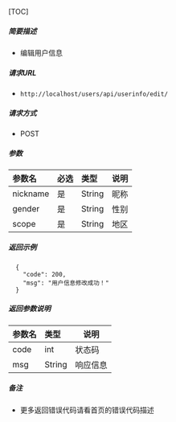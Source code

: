 

[TOC]
    
##### 简要描述

- 编辑用户信息

##### 请求URL
- ` http://localhost/users/api/userinfo/edit/ `
  
##### 请求方式
- POST 

##### 参数

|参数名|必选|类型|说明|
|:----    |:---|:----- |-----   |
|nickname |是  |String |昵称   |
|gender |是  |String   |性别  |
|scope |是  |String   |地区  |

##### 返回示例 

``` 
  {
    "code": 200,
    "msg": "用户信息修改成功！"
  }
```

##### 返回参数说明 

|参数名|类型|说明|
|:-----  |:-----|-----                           |
|code |int   |状态码  |
|msg |String   |响应信息  |


##### 备注 

- 更多返回错误代码请看首页的错误代码描述




